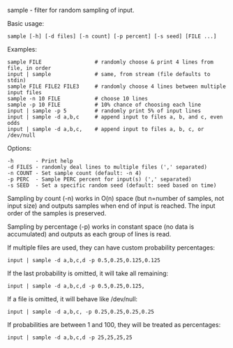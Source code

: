 sample - filter for random sampling of input.

Basic usage:

    sample [-h] [-d files] [-n count] [-p percent] [-s seed] [FILE ...]

Examples:

    sample FILE                 # randomly choose & print 4 lines from file, in order
    input | sample              # same, from stream (file defaults to stdin)
    sample FILE FILE2 FILE3     # randomly choose 4 lines between multiple input files
    sample -n 10 FILE           # choose 10 lines
    sample -p 10 FILE           # 10% chance of choosing each line
    input | sample -p 5         # randomly print 5% of input lines
    input | sample -d a,b,c     # append input to files a, b, and c, even odds
    input | sample -d a,b,c,    # append input to files a, b, c, or /dev/null

Options:

    -h       - Print help
    -d FILES - randomly deal lines to multiple files (',' separated)
    -n COUNT - Set sample count (default: -n 4)
    -p PERC  - Sample PERC percent for input(s) (',' separated)
    -s SEED  - Set a specific random seed (default: seed based on time)


Sampling by count (-n) works in O(n) space (but n=number of samples, not
input size) and outputs samples when end of input is reached. The input order
of the samples is preserved.

Sampling by percentage (-p) works in constant space (no data is accumulated)
and outputs as each group of lines is read.

If multiple files are used, they can have custom probability percentages:

    input | sample -d a,b,c,d -p 0.5,0.25,0.125,0.125

If the last probability is omitted, it will take all remaining:

    input | sample -d a,b,c,d -p 0.5,0.25,0.125,

If a file is omitted, it will behave like /dev/null:

    input | sample -d a,b,c, -p 0.25,0.25,0.25,0.25

If probabilities are between 1 and 100, they will be treated as percentages:

    input | sample -d a,b,c,d -p 25,25,25,25


